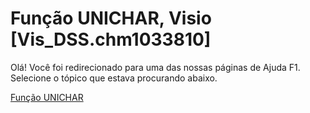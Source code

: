 
# Função UNICHAR, Visio [Vis_DSS.chm1033810]

Olá! Você foi redirecionado para uma das nossas páginas de Ajuda F1. Selecione o tópico que estava procurando abaixo.

[Função UNICHAR](http://msdn.microsoft.com/library/371a475d-50f7-6b4c-4b47-581cd778dcba%28Office.15%29.aspx)

